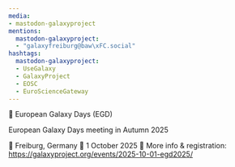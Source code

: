 ```yaml
---
media:
- mastodon-galaxyproject
mentions:
  mastodon-galaxyproject:
  - "galaxyfreiburg@baw\xFC.social"
hashtags:
  mastodon-galaxyproject:
  - UseGalaxy
  - GalaxyProject
  - EOSC
  - EuroScienceGateway
---
```

📣 European Galaxy Days (EGD)

European Galaxy Days meeting in Autumn 2025

📍 Freiburg, Germany
📅 1 October 2025
🔗 More info & registration: https://galaxyproject.org/events/2025-10-01-egd2025/